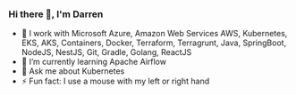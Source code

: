 ### Hi there 👋, I'm Darren

- 🔭 I work with Microsoft Azure, Amazon Web Services AWS, Kubernetes, EKS, AKS, Containers, Docker, Terraform, Terragrunt, Java, SpringBoot, NodeJS, NestJS, Git, Gradle, Golang, ReactJS
- 🌱 I’m currently learning Apache Airflow
- 💬 Ask me about Kubernetes
- ⚡ Fun fact: I use a mouse with my left or right hand

<!--
**darren-rose/darren-rose** is a ✨ _special_ ✨ repository because its `README.md` (this file) appears on your GitHub profile.

Here are some ideas to get you started:

- 🔭 I’m currently working on ...
- 🌱 I’m currently learning ...
- 👯 I’m looking to collaborate on ...
- 🤔 I’m looking for help with ...
- 💬 Ask me about ...
- 📫 How to reach me: ...
- 😄 Pronouns: ...
- ⚡ Fun fact: ...
-->
